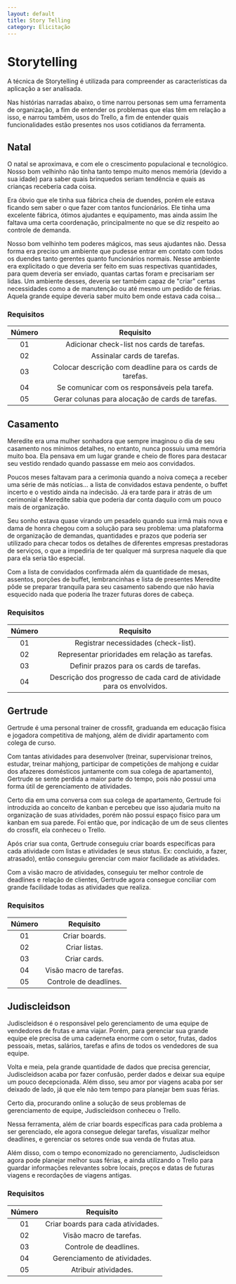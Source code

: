 ```yaml
---
layout: default
title: Story Telling
category: Elicitação
---
```


# Storytelling

A técnica de Storytelling é utilizada para compreender as características da aplicação a ser analisada.

Nas histórias narradas abaixo, o time narrou personas sem uma ferramenta de organização, a fim de entender os problemas que elas têm em relação a isso, e narrou também, usos do Trello, a fim de entender quais funcionalidades estão presentes nos usos cotidianos da ferramenta.

## Natal
O natal se aproximava, e com ele o crescimento populacional e tecnológico. Nosso bom velhinho não tinha tanto tempo muito menos memória (devido a sua idade) para saber quais brinquedos seriam tendência e quais as crianças receberia cada coisa.

Era óbvio que ele tinha sua fábrica cheia de duendes, porém ele estava ficando sem saber o que fazer com tantos funcionários. Ele tinha uma excelente fábrica, ótimos ajudantes e equipamento, mas ainda assim lhe faltava uma certa coordenação, principalmente no que se diz respeito ao controle de demanda.

Nosso bom velhinho tem poderes mágicos, mas seus ajudantes não. Dessa forma era preciso um ambiente que pudesse entrar em contato com todos os duendes tanto gerentes quanto funcionários normais. Nesse ambiente era explicitado o que deveria ser feito em suas respectivas quantidades, para quem deveria ser enviado, quantas cartas foram e precisariam ser lidas. Um ambiente desses, deveria ser também capaz de "criar" certas necessidades como a de manutenção ou até mesmo um pedido de férias. Aquela grande equipe deveria saber muito bem onde estava cada coisa…

### Requisitos

| Número | Requisito |
|  :-: |   :-:  |
| 01 | Adicionar check-list nos cards de tarefas. |
| 02 | Assinalar cards de tarefas. |
| 03 | Colocar descrição com deadline para os cards de tarefas. |
| 04 | Se comunicar com os responsáveis pela tarefa. |
| 05 | Gerar colunas para alocação de cards de tarefas. |

## Casamento

Meredite era uma mulher sonhadora que sempre imaginou o dia de seu casamento nos mínimos detalhes, no entanto, nunca possuiu uma memória muito boa. Ela pensava em um lugar grande e cheio de flores para destacar seu vestido rendado quando passasse em meio aos convidados.

Poucos meses faltavam para a cerimonia quando a noiva começa a receber uma série de más notícias... a lista de convidados estava pendente, o buffet incerto e o vestido ainda na indecisão. Já era tarde para ir atrás de um cerimonial e Meredite sabia que poderia dar conta daquilo com um pouco mais de organização.

Seu sonho estava quase virando um pesadelo quando sua irmã mais nova e dama de honra chegou com a solução para seu problema: uma plataforma de organização de demandas, quantidades e prazos que poderia ser utilizado para checar todos os detalhes de diferentes empresas prestadoras de serviços, o que a impediria de ter qualquer má surpresa naquele dia que para ela seria tão especial.

Com a lista de convidados confirmada além da quantidade de mesas, assentos, porções de buffet, lembrancinhas e lista de presentes Meredite pôde se preparar tranquila para seu casamento sabendo que não havia esquecido nada que poderia lhe trazer futuras dores de cabeça.

### Requisitos

| Número | Requisito |
|  :-: |   :-:  |
| 01 | Registrar necessidades (check-list). |
| 02 | Representar prioridades em relação as tarefas. |
| 03 | Definir prazos para os cards de tarefas. |
| 04 | Descrição dos progresso de cada card de atividade para os envolvidos. |


## Gertrude

Gertrude é uma personal trainer de crossfit, graduanda em educação física e jogadora competitiva de mahjong, além de dividir apartamento com colega de curso.

Com tantas atividades para desenvolver (treinar, supervisionar treinos, estudar, treinar mahjong, participar de competições de mahjong e cuidar dos afazeres domésticos juntamente com sua colega de apartamento), Gertrude se sente perdida a maior parte do tempo, pois não possui uma forma útil de gerenciamento de atividades.

Certo dia em uma conversa com sua colega de apartamento, Gertrude foi introduzida ao conceito de kanban e percebeu que isso ajudaria muito na organização de suas atividades, porém não possui espaço físico para um kanban em sua parede. Foi então que, por indicação de um de seus clientes do crossfit, ela conheceu o Trello.

Após criar sua conta, Gertrude conseguiu criar boards específicas para cada atividade com listas e atividades (e seus status. Ex: concluido, a fazer, atrasado), então conseguiu gerenciar com maior facilidade as atividades.

Com a visão macro de atividades, conseguiu ter melhor controle de deadlines e relação de clientes, Gertrude agora consegue conciliar com grande facilidade todas as atividades que realiza.

### Requisitos

| Número | Requisito |
|  :-: |   :-:  |
| 01 | Criar boards. |
| 02 | Criar listas. |
| 03 | Criar cards. |
| 04 | Visão macro de tarefas. |
| 05 | Controle de deadlines. |

## Judiscleidson

Judiscleidson é o responsável pelo gerenciamento de uma equipe de vendedores de frutas e ama viajar. Porém, para gerenciar sua grande equipe ele precisa de uma caderneta enorme com o setor, frutas, dados pessoais, metas, salários, tarefas e afins de todos os vendedores de sua equipe. 

Volta e meia, pela grande quantidade de dados que precisa gerenciar, Judiscleidson acaba por fazer confusão, perder dados e deixar sua equipe um pouco decepcionada. Além disso, seu amor por viagens acaba por ser deixado de lado, já que ele não tem tempo para planejar bem suas férias.

Certo dia, procurando online a solução de seus problemas de gerenciamento de equipe, Judiscleidson conheceu o Trello.

Nessa ferramenta, além de criar boards específicas para cada problema a ser gerenciado, ele agora consegue delegar tarefas, visualizar melhor deadlines, e gerenciar os setores onde sua venda de frutas atua.

Além disso, com o tempo economizado no gerenciamento, Judiscleidson agora pode planejar melhor suas férias, e ainda utilizando o Trello para guardar informações relevantes sobre locais, preços e datas de futuras viagens e recordações de viagens antigas.

### Requisitos

| Número | Requisito |
|  :-: |   :-:  |
| 01 | Criar boards para cada atividades. |
| 02 | Visão macro de tarefas. |
| 03 | Controle de deadlines. |
| 04 | Gerenciamento de atividades. |
| 05 | Atribuir atividades. |